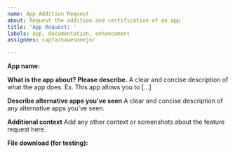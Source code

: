 ```yaml
---
name: App Addition Request
about: Request the addition and certification of an app
title: 'App Request: '
labels: app, documentation, enhancement
assignees: captainawesomejnr

---
```


**App name:** 

**What is the app about? Please describe.**
A clear and concise description of what the app does. Ex. This app allows you to […]

**Describe alternative apps you've seen**
A clear and concise description of any alternative apps you've seen.

**Additional context**
Add any other context or screenshots about the feature request here.

**File download (for testing):**
